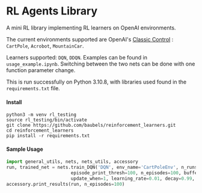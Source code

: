 # RL Agents Library
A mini RL library implementing RL learners on OpenAI environments.

The current environments supported are OpenAI's [Classic Control](https://www.gymlibrary.dev/environments/classic_control/) : `CartPole`, `Acrobot`, `MountainCar`.

Learners supported: `DQN`, `DDQN`. Examples can be found in `usage_example.ipynb`. Switching between the two nets can be done with one function parameter change. 

This is run successfully on Python 3.10.8, with libraries used found in the `requirements.txt` file.

#### Install

```
python3 -m venv rl_testing
source rl_testing/bin/activate
git clone https://github.com/baubels/reinforcement_learners.git
cd reinforcement_learners
pip install -r requirements.txt
```

#### Sample Usage

```python
import general_utils, nets, nets_utils, accessory
run, trained_net = nets.train_DQN('DQN', env_name='CartPoleEnv', n_runs=1, starting_eps=1., network_layers=[4,32,2],
                        episode_print_thresh=100, n_episodes=100, buffer_size=100000, batch_size=64,
                        update_when=1, learning_rate=0.01, decay=0.99, max_episode_steps=1000, record=True)
accessory.print_results(run, n_episodes=100)                                      # print results of the sample runs
```